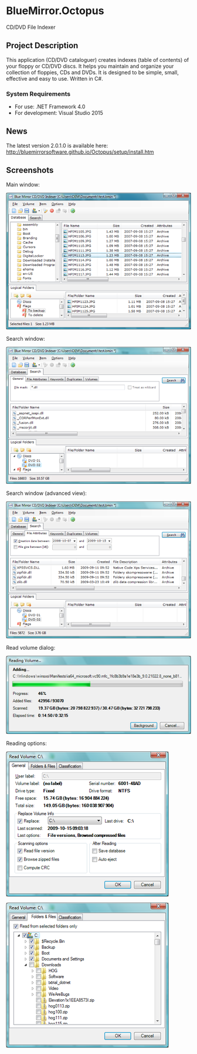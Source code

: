 # BlueMirror.Octopus
CD/DVD File Indexer

## Project Description ##

This application (CD/DVD cataloguer) creates indexes (table of contents) of your floppy or CD/DVD discs. It helps you maintain and organize your collection of floppies, CDs and DVDs. It is designed to be simple, small, effective and easy to use. Written in C#.

### System Requirements ###

* For use: .NET Framework 4.0
* For development: Visual Studio 2015

## News ##

The latest version 2.0.1.0 is available here: http://bluemirrorsoftware.github.io/Octopus/setup/install.htm

## Screenshots ##

Main window:

![Main window](doc/img/MainWindow.png)

Search window:

![Search window](doc/img/SearchWindow.png)

Search window (advanced view):

![Search window (advanced view)](doc/img/SearchWindow2.png)

Read volume dialog:

![Read volume dialog](doc/img/ReadingVolume2.png)

Reading options:

![Reading options](doc/img/ReadingOptions.png)

![Reading options](doc/img/ReadingOptions2.png)
